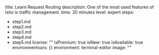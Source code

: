 title: Learn Request Routing
description: One of the most used features of Istio is traffic management.
time: 20 minutes
level: expert
steps:
- step1.md
- step2.md
- step3.md
- step4.md
- step5.md
license: ""
isPremium: true
isNew: true
isAvailable: true
environmentvars: {}
environment: terminal-editor
image: ""
